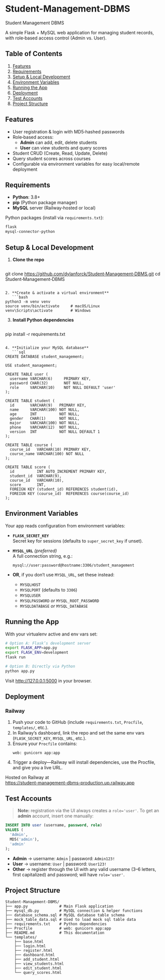 # Student-Management-DBMS
Student Management DBMS

A simple Flask + MySQL web application for managing student records, with role‑based access control (Admin vs. User).

## Table of Contents

1. [Features](#features)  
2. [Requirements](#requirements)  
3. [Setup & Local Development](#setup--local-development)  
4. [Environment Variables](#environment-variables)  
5. [Running the App](#running-the-app)  
6. [Deployment](#deployment)  
7. [Test Accounts](#test-accounts)  
8. [Project Structure](#project-structure)  

## Features

- User registration & login with MD5‑hashed passwords  
- Role‑based access:  
  - **Admin** can add, edit, delete students  
  - **User** can view students and query scores  
- Student CRUD (Create, Read, Update, Delete)  
- Query student scores across courses  
- Configurable via environment variables for easy local/remote deployment

## Requirements

- **Python**: 3.8+  
- **pip** (Python package manager)  
- **MySQL** server (Railway‑hosted or local)  

Python packages (install via `requirements.txt`):

```bash
flask
mysql-connector-python
```

## Setup & Local Development

1. **Clone the repo**  
   ```bash
git clone https://github.com/dylanforck/Student‑Management‑DBMS.git
cd Student‑Management‑DBMS
```

2. **Create & activate a virtual environment**  
   ```bash
python3 -m venv venv
source venv/bin/activate     # macOS/Linux
venv\Scripts\activate        # Windows
```

3. **Install Python dependencies**  
   ```bash
pip install -r requirements.txt
```

4. **Initialize your MySQL database**  
   ```sql
CREATE DATABASE student_management;

USE student_management;

CREATE TABLE user (
  username VARCHAR(6)     PRIMARY KEY,
  password CHAR(32)       NOT NULL,
  role     VARCHAR(10)    NOT NULL DEFAULT 'user'
);

CREATE TABLE student (
  id       VARCHAR(9)   PRIMARY KEY,
  name     VARCHAR(100) NOT NULL,
  age      INT          NOT NULL,
  gender   CHAR(1)      NOT NULL,
  major    VARCHAR(100) NOT NULL,
  phone    VARCHAR(12)  NOT NULL,
  version  INT          NOT NULL DEFAULT 1
);

CREATE TABLE course (
  course_id   VARCHAR(10) PRIMARY KEY,
  course_name VARCHAR(100) NOT NULL
);

CREATE TABLE score (
  id          INT AUTO_INCREMENT PRIMARY KEY,
  student_id  VARCHAR(9),
  course_id   VARCHAR(10),
  score       INT,
  FOREIGN KEY (student_id) REFERENCES student(id),
  FOREIGN KEY (course_id)  REFERENCES course(course_id)
);
```

## Environment Variables

Your app reads configuration from environment variables:

- **`FLASK_SECRET_KEY`**  
  Secret key for sessions (defaults to `super_secret_key` if unset).

- **`MYSQL_URL`** _(preferred)_  
  A full connection string, e.g.:  
  ```
  mysql://user:password@hostname:3306/student_management
  ```

- **OR**, if you don’t use `MYSQL_URL`, set these instead:  
  - `MYSQLHOST`  
  - `MYSQLPORT` (defaults to `3306`)  
  - `MYSQLUSER`  
  - `MYSQLPASSWORD` _or_ `MYSQL_ROOT_PASSWORD`  
  - `MYSQLDATABASE` _or_ `MYSQL_DATABASE`

## Running the App

With your virtualenv active and env vars set:

```bash
# Option A: Flask’s development server
export FLASK_APP=app.py
export FLASK_ENV=development
flask run

# Option B: Directly via Python
python app.py
```

Visit <http://127.0.0.1:5000> in your browser.

## Deployment

### Railway

1. Push your code to GitHub (include `requirements.txt`, `Procfile`, `templates/`, etc.).  
2. In Railway’s dashboard, link the repo and set the same env vars (`FLASK_SECRET_KEY`, `MYSQL_URL`, etc.).  
3. Ensure your `Procfile` contains:
   ```
   web: gunicorn app:app
   ```
4. Trigger a deploy—Railway will install dependencies, use the Procfile, and give you a live URL.

Hosted on Railway at  
  https://student-management-dbms-production.up.railway.app

## Test Accounts

> **Note:** registration via the UI always creates a `role='user'`. To get an **admin** account, insert one manually:

```sql
INSERT INTO user (username, password, role)
VALUES (
  'Admin',
  MD5('admin'),
  'admin'
);
```

- **Admin** → username: `Admin` | password: `Admin123!`  
- **User**  → username: `User`  | password: `User123!`  
- **Other** → register through the UI with any valid username (3–6 letters, first capitalized) and password; will have `role='user'`.

## Project Structure

```
Student-Management-DBMS/
├── app.py              # Main Flask application
├── mysql_db.py         # MySQL connection & helper functions
├── database_schema.sql # MySQL database table schema
├── mock_table_data.sql # Used to load mock sql table data
├── requirements.txt    # Python dependencies
├── Procfile            # web: gunicorn app:app
├── README.md           # This documentation
└── templates/
    ├── base.html
    ├── login.html
    ├── register.html
    ├── dashboard.html
    ├── add_student.html
    ├── view_students.html
    ├── edit_student.html
    └── query_scores.html
```
